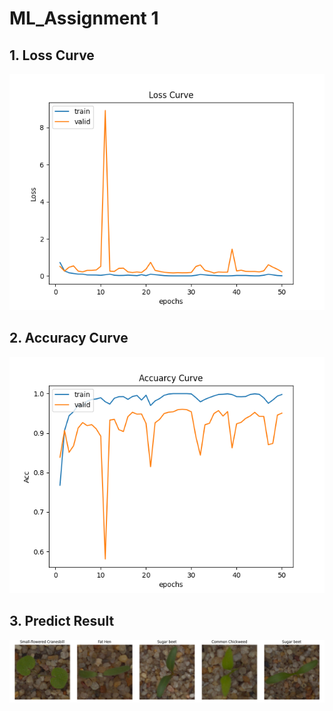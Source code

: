 # ML_Assignment 1

## 1. Loss Curve
![loss](loss_curve.png)

## 2. Accuracy Curve
![loss](acc_curve.png)

## 3. Predict Result
![loss](predict_result.png)
